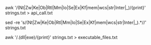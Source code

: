 awk '/\(Nt|Zw|Ke|Ob|Rtl|Mm|Io|Se|Ex|Kf|mem|wcs|str|Inter|_)/{print}' strings.txt > api_call.txt

sed -re 's/(Nt|Zw|Ke|Ob|Rtl|Mm|Io|Se|Ex|Kf|mem|wcs|str|Inter|_).*//' strings.txt

awk '/\.(dll|exe)/{print}' strings.txt > executable_files.txt
